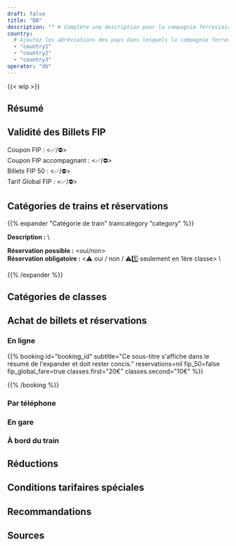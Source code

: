 ```yaml
---
draft: false
title: "DB"
description: "" # Complète une description pour la compagnie ferroviaire
country:
  # Ajoutez les abréviations des pays dans lesquels la compagnie ferroviaire opère en anglais.
  - "country1"
  - "country2"
  - "country3"
operator: "db"
---
```


<!-- Supprimez ce message si la page est complète -->

{{< wip >}}

<!--
  Brève description de la compagnie ferroviaire. Par exemple, le nom complet dans la langue locale, les noms alternatifs, et si c'est une compagnie privée ou publique.
-->

## Résumé

<!--
  Liste à puces des principales caractéristiques / règles FIP de la compagnie ferroviaire.
  Par exemple :
  - Les Billets FIP 50 et les Coupons FIP sont-ils acceptés ?
  - Y a-t-il une obligation de réservation ?
  - Existe-t-il d'autres conditions tarifaires particulières ou des dérogations par rapport aux autres compagnies FIP ?
-->

## Validité des Billets FIP

<!--
  Les catégories de billets peuvent varier selon l'opérateur.
-->

Coupon FIP : <✅/⛔> \
Coupon FIP accompagnant : <✅/⛔> \
Billets FIP 50 : <✅/⛔> \
Tarif Global FIP : <✅/⛔>

<!--
  Où les Billets FIP 50 / Coupons FIP sont-ils valables et quelles sont les restrictions ? Quel billet est nécessaire pour le voyage (par ex. Billet FIP 50 continu ou Coupons FIP des deux pays) ?
-->

## Catégories de trains et réservations

<!--
  Les réservations sont-elles possibles et où sont-elles obligatoires ?
-->

<!--
  Pour chaque catégorie de train, une section distincte peut être ajoutée selon le modèle suivant :
  Dans le titre, les emojis suivants peuvent être utilisés :
  - ⚠️ pour une obligation générale de réservation ou des suppléments
  - 1️⃣ pour une obligation de réservation en 1ère classe uniquement
  - ⛔ pour une non-validité FIP
  - ℹ️ pour des confusions possibles avec d'autres compagnies ferroviaires / catégories de train
-->

{{% expander "Catégorie de train" traincategory "category" %}}

<!-- Remplacez "Catégorie de train" par le nom de la catégorie, par ex. TGV, ICE -->

**Description :** \

<!-- Description de la catégorie -->

**Réservation possible :** <oui/non> \
**Réservation obligatoire :** <⚠️ oui / non / ⚠️1️⃣ seulement en 1ère classe> \

<!-- Si FIP n’est pas accepté, ajoutez ceci :
**FIP :** ⛔ FIP non accepté
-->
<!-- Si les Tarifs Globaux FIP sont disponibles, ajoutez ceci :
**Tarif Global FIP :**
-->

{{% /expander %}}

## Catégories de classes

<!--
  Si les catégories de classes incluent des classes supplémentaires/différentes au-delà de la 1ère et 2ème classe, elles peuvent être décrites ici. Sinon, cette section peut être supprimée.
-->

<!--
**Standard** : Comparable à la 2ème classe. \
**Plus** : 1ère classe sans restauration. Un pass FIP pour la 1ère classe est requis. \
**Premium** : 1ère classe avec restauration. Non réservable avec FIP.
-->

## Achat de billets et réservations

### En ligne

<!--
  Intégrez ici les informations d'une plateforme de réservation définie.

  Vous pouvez remplacer individuellement les paramètres de réservation listés ci-dessous, mais ce n'est pas obligatoire.
  Si vous omettez certains paramètres, les valeurs par défaut de la plateforme de réservation seront utilisées.

  Pour plus d'informations sur la définition d'une plateforme de réservation, consultez l'archetype de réservation.
-->

{{% booking id="booking_id"
    subtitle="Ce sous-titre s'affiche dans le résumé de l'expander et doit rester concis."
    reservations=nil
    fip_50=false
    fip_global_fare=true
    classes.first="20€"
    classes.second="10€"
%}}

<!-- Ceci est un texte informatif qui peut contenir des informations spécifiques au pays et qui s'affiche dans la partie développée. -->

{{% /booking %}}

### Par téléphone

<!--
  Intégrez ici des plateformes de réservation supplémentaires pour la réservation par téléphone.
-->

### En gare

<!--
  Intégrez ici des plateformes de réservation supplémentaires pour la réservation en gare.
-->

### À bord du train

<!--
  Les billets avec réduction FIP peuvent-ils encore être achetés à bord du train ? Si oui, comment et y a-t-il un supplément ?
-->

## Réductions

<!--
  Quelles réductions les enfants peuvent-ils obtenir et dans quelles circonstances ?
  Quelles autres réductions peuvent exister ?
-->

## Conditions tarifaires spéciales

### <Trajet ou nom>

<!--
  Description de la condition spéciale, s'il existe des réglementations particulières sur certains trajets.
-->

## Recommandations

<!--
  Recommandations personnelles et conseils particuliers pour le voyage.
-->

## Sources

[^1]: [<Nom de la source 1>](Lien)

[^2]: [<Nom de la source 2>](Lien)
